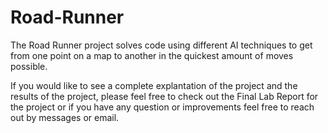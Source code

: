 # Road-Runner


The Road Runner project solves code using different AI techniques to get from one point on a map to another in the quickest amount of moves possible.

If you would like to see a complete explantation of the project and the results of the project, please feel free to check out the Final Lab Report for the
project or if you have any question or improvements feel free to reach out by messages or email. 



